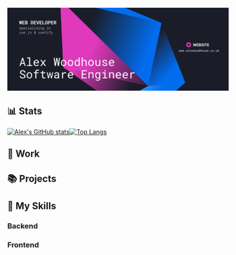 ![Banner Image](https://raw.githubusercontent.com/alex-woodhouse/alex-woodhouse/main/images/banner.png)

## 📊 Stats
[![Alex's GitHub stats](https://github-readme-stats.vercel.app/api?username=alex-woodhouse&count_private=true&theme=nightowl)](https://github.com/alex-woodhouse/github-readme-stats)[![Top Langs](https://github-readme-stats.vercel.app/api/top-langs/?username=alex-woodhouse&theme=nightowl)](https://github.com/alex-woodhouse/github-readme-stats)

## 🏢 Work

## 📚 Projects

## 🌟 My Skills
### Backend

### Frontend


